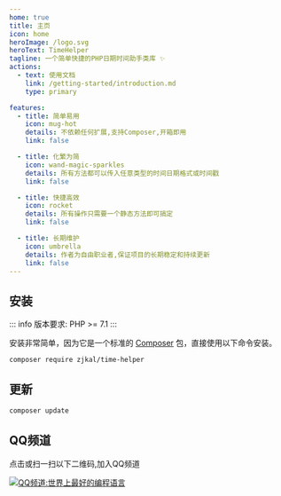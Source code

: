 ```yaml
---
home: true
title: 主页
icon: home
heroImage: /logo.svg
heroText: TimeHelper
tagline: 一个简单快捷的PHP日期时间助手类库 ✨
actions:
  - text: 使用文档
    link: /getting-started/introduction.md
    type: primary

features:
  - title: 简单易用
    icon: mug-hot
    details: 不依赖任何扩展,支持Composer,开箱即用
    link: false

  - title: 化繁为简
    icon: wand-magic-sparkles
    details: 所有方法都可以传入任意类型的时间日期格式或时间戳
    link: false

  - title: 快捷高效
    icon: rocket
    details: 所有操作只需要一个静态方法即可搞定
    link: false

  - title: 长期维护
    icon: umbrella
    details: 作者为自由职业者,保证项目的长期稳定和持续更新
    link: false
---
```


## 安装

::: info
版本要求: PHP >= 7.1
:::

安装非常简单，因为它是一个标准的 [Composer](https://getcomposer.org/) 包，直接使用以下命令安装。

```bash
composer require zjkal/time-helper
```

## 更新
```bash
composer update
```

## QQ频道

点击或扫一扫以下二维码,加入QQ频道

[![QQ频道:世界上最好的编程语言](https://zjkal.cn/assets/images/qq_pindao_a1.png)](https://pd.qq.com/s/7h2hvcuxs)

<!-- markdownlint-disable -->
